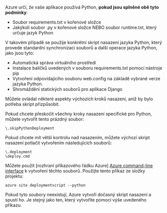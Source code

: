 Azure určí, že vaše aplikace používá Python, **pokud jsou splněné obě tyto podmínky**:

* Soubor requirements.txt v kořenové složce
* Jakýkoli soubor .py v kořenové složce NEBO soubor runtime.txt, který určuje jazyk Python

V takovém případě se použije konkrétní skript nasazení jazyka Python, který provede standardní synchronizaci souborů a další operace jazyka Python, jako jsou tyto:

* Automatická správa virtuálního prostředí
* Instalace balíčků uvedených v souboru requirements.txt pomocí nástroje pip
* Vytvoření odpovídajícího souboru web.config na základě vybrané verze jazyka Python.
* Shromáždění statických souborů pro aplikace Django

Můžete ovládat některé aspekty výchozích kroků nasazení, aniž by bylo potřeba skript přizpůsobit.

Pokud chcete přeskočit všechny kroky nasazení specifické pro Python, můžete vytvořit tento prázdný soubor:

    \.skipPythonDeployment

Pokud chcete mít větší kontrolu nad nasazením, můžete výchozí skript nasazení potlačit vytvořením následujících souborů:

    \.deployment
    \deploy.cmd

Můžete použít [rozhraní příkazového řádku Azure] [ Azure command-line interface] k vytvoření těchto souborů.  Použijte tento příkaz ze složky projektu:

    azure site deploymentscript --python

Pokud tyto soubory neexistují, Azure vytvoří dočasný skript nasazení a spustí ho.  Je stejný jako ten, který vytvoříte pomocí výše uvedeného příkazu.

[Azure command-line interface]: http://azure.microsoft.com/downloads/
